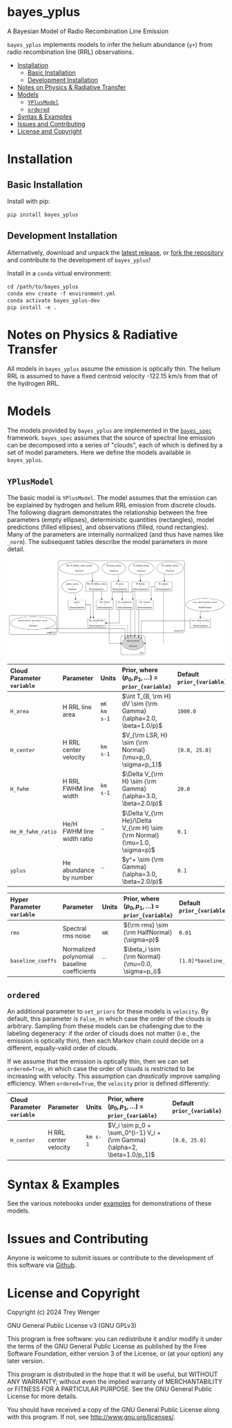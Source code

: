 # bayes_yplus <!-- omit in toc -->
A Bayesian Model of Radio Recombination Line Emission

`bayes_yplus` implements models to infer the helium abundance (`y+`) from radio recombination line (RRL) observations.

- [Installation](#installation)
  - [Basic Installation](#basic-installation)
  - [Development Installation](#development-installation)
- [Notes on Physics \& Radiative Transfer](#notes-on-physics--radiative-transfer)
- [Models](#models)
  - [`YPlusModel`](#yplusmodel)
  - [`ordered`](#ordered)
- [Syntax \& Examples](#syntax--examples)
- [Issues and Contributing](#issues-and-contributing)
- [License and Copyright](#license-and-copyright)


# Installation

## Basic Installation

Install with pip:
```
pip install bayes_yplus
```

## Development Installation

Alternatively, download and unpack the [latest release](https://github.com/tvwenger/bayes_yplus/releases/latest), or [fork the repository](https://docs.github.com/en/pull-requests/collaborating-with-pull-requests/working-with-forks/fork-a-repo) and contribute to the development of `bayes_yplus`!

Install in a `conda` virtual environment:
```
cd /path/to/bayes_yplus
conda env create -f environment.yml
conda activate bayes_yplus-dev
pip install -e .
```

# Notes on Physics & Radiative Transfer

All models in `bayes_yplus` assume the emission is optically thin. The helium RRL is assumed to have a fixed centroid velocity -122.15 km/s from that of the hydrogen RRL.

# Models

The models provided by `bayes_yplus` are implemented in the [`bayes_spec`](https://github.com/tvwenger/bayes_spec) framework. `bayes_spec` assumes that the source of spectral line emission can be decomposed into a series of "clouds", each of which is defined by a set of model parameters. Here we define the models available in `bayes_yplus`.

## `YPlusModel`

The basic model is `YPlusModel`. The model assumes that the emission can be explained by hydrogen and helium RRL emission from discrete clouds. The following diagram demonstrates the relationship between the free parameters (empty ellipses), deterministic quantities (rectangles), model predictions (filled ellipses), and observations (filled, round rectangles). Many of the parameters are internally normalized (and thus have names like `_norm`). The subsequent tables describe the model parameters in more detail.

![hfs model graph](examples/yplus_model.png)

| Cloud Parameter<br>`variable` | Parameter                  | Units       | Prior, where<br>($p_0, p_1, \dots$) = `prior_{variable}`                  | Default<br>`prior_{variable}` |
| :---------------------------- | :------------------------- | :---------- | :------------------------------------------------------------------------ | :---------------------------- |
| `H_area`                      | H RRL line area            | `mK km s-1` | $\int T_{B, \rm H} dV \sim {\rm Gamma}(\alpha=2.0, \beta=1.0/p)$          | `1000.0`                      |
| `H_center`                    | H RRL center velocity      | `km s-1`    | $V_{\rm LSR, H} \sim {\rm Normal}(\mu=p_0, \sigma=p_1)$                   | `[0.0, 25.0]`                 |
| `H_fwhm`                      | H RRL FWHM line width      | `km s-1`    | $\Delta V_{\rm H} \sim {\rm Gamma}(\alpha=3.0, \beta=2.0/p)$              | `20.0`                        |  |
| `He_H_fwhm_ratio`             | He/H FWHM line width ratio | ``          | $\Delta V_{\rm He}/\Delta V_{\rm H} \sim {\rm Normal}(\mu=1.0, \sigma=p)$ | `0.1`                         |
| `yplus`                       | He abundance by number     | ``          | $y^+ \sim {\rm Gamma}(\alpha=3.0, \beta=2.0/p)$                           | `0.1`                         |

| Hyper Parameter<br>`variable` | Parameter                                   | Units | Prior, where<br>($p_0, p_1, \dots$) = `prior_{variable}` | Default<br>`prior_{variable}` |
| :---------------------------- | :------------------------------------------ | :---- | :------------------------------------------------------- | :---------------------------- |
| `rms`                         | Spectral rms noise                          | `mK`  | ${\rm rms} \sim {\rm HalfNormal}(\sigma=p)$              | `0.01`                        |
| `baseline_coeffs`             | Normalized polynomial baseline coefficients | ``    | $\beta_i \sim {\rm Normal}(\mu=0.0, \sigma=p_i)$         | `[1.0]*baseline_degree`       |

## `ordered`

An additional parameter to `set_priors` for these models is `velocity`. By default, this parameter is `False`, in which case the order of the clouds is arbitrary. Sampling from these models can be challenging due to the labeling degeneracy: if the order of clouds does not matter (i.e., the emission is optically thin), then each Markov chain could decide on a different, equally-valid order of clouds.

If we assume that the emission is optically thin, then we can set `ordered=True`, in which case the order of clouds is restricted to be increasing with velocity. This assumption can *drastically* improve sampling efficiency. When `ordered=True`, the `velocity` prior is defined differently:

| Cloud Parameter<br>`variable` | Parameter             | Units    | Prior, where<br>($p_0, p_1, \dots$) = `prior_{variable}`                 | Default<br>`prior_{variable}` |
| :---------------------------- | :-------------------- | :------- | :----------------------------------------------------------------------- | :---------------------------- |
| `H_center`                    | H RRL center velocity | `km s-1` | $V_i \sim p_0 + \sum_0^{i-1} V_i + {\rm Gamma}(\alpha=2, \beta=1.0/p_1)$ | `[0.0, 25.0]`                 |

# Syntax & Examples

See the various notebooks under [examples](https://github.com/tvwenger/bayes_yplus/tree/main/examples) for demonstrations of these models.

# Issues and Contributing

Anyone is welcome to submit issues or contribute to the development
of this software via [Github](https://github.com/tvwenger/bayes_yplus).

# License and Copyright

Copyright (c) 2024 Trey Wenger

GNU General Public License v3 (GNU GPLv3)

This program is free software: you can redistribute it and/or modify
it under the terms of the GNU General Public License as published
by the Free Software Foundation, either version 3 of the License,
or (at your option) any later version.

This program is distributed in the hope that it will be useful,
but WITHOUT ANY WARRANTY; without even the implied warranty of
MERCHANTABILITY or FITNESS FOR A PARTICULAR PURPOSE.  See the
GNU General Public License for more details.

You should have received a copy of the GNU General Public License
along with this program.  If not, see <http://www.gnu.org/licenses/>.